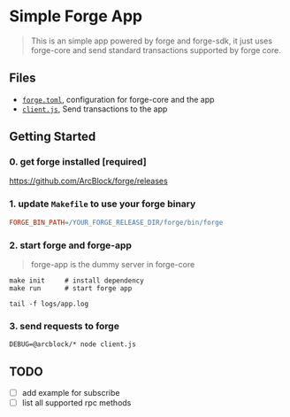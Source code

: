 # Simple Forge App

> This is an simple app powered by forge and forge-sdk, it just uses forge-core and send standard transactions supported by forge core.

## Files

- [`forge.toml`](./forge.toml), configuration for forge-core and the app
- [`client.js`](./client.js), Send transactions to the app

## Getting Started

### 0. get forge installed [required]

https://github.com/ArcBlock/forge/releases

### 1. update `Makefile` to use your forge binary

```makefile
FORGE_BIN_PATH=/YOUR_FORGE_RELEASE_DIR/forge/bin/forge
```

### 2. start forge and forge-app

> forge-app is the dummy server in forge-core

```shell
make init     # install dependency
make run      # start forge app
```

```shell
tail -f logs/app.log
```

### 3. send requests to forge

```shell
DEBUG=@arcblock/* node client.js
```

## TODO

- [ ] add example for subscribe
- [ ] list all supported rpc methods
